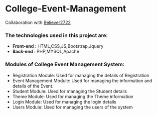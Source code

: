 # College-Event-Management

Collaboration with [Believer2722](https://github.com/Believer2722)

### The technologies used in this project are:
- **Front-end** : HTML,CSS,JS,Bootstrap,Jquery
- **Back-end** : PHP,MYSQL,Apache


### Modules of College Event Management System:
- Registration Module: Used for managing the details of Registration
- Event Management Module: Used for managing the information and details of the Event.
- Student Module: Used for managing the Student details 
- Theme Module: Used for managing the Theme information
- Login Module: Used for managing the login details
- Users Module: Used for managing the users of the system
